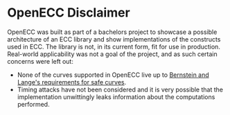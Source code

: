 # OpenECC Disclaimer

OpenECC was built as part of a bachelors project to showcase a possible architecture of an ECC library and
show implementations of the constructs used in ECC. The library is not, in its current form, fit for use in
production. Real-world applicability was not a goal of the project, and as such certain concerns were left out:

- None of the curves supported in OpenECC live up to [Bernstein and Lange's requirements for safe curves](http://safecurves.cr.yp.to).
- Timing attacks have not been considered and it is very possible that the implementation unwittingly leaks information about the computations performed.